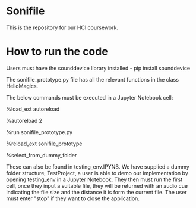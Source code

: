 # Sonifile
This is the repository for our HCI coursework.

# How to run the code
Users must have the sounddevice library installed - pip install sounddevice

The sonifile_prototype.py file has all the relevant functions in the class HelloMagics.  

The below commands must be executed in a Jupyter Notebook cell:


%load_ext autoreload

%autoreload 2

%run sonifile_prototype.py

%reload_ext sonifile_prototype

%select_from_dummy_folder


These can also be found in testing_env.IPYNB.  We have supplied a dummy folder structure, TestProject, a user is able to demo our implementation by opening testing_env in a Jupyter Notebook.  They then must run the first cell, once they input a suitable file, they will be returned with an audio cue indicating the file size and the distance it is form the current file. The user must enter "stop" if they want to close the application.
